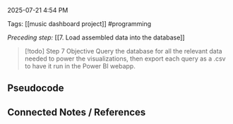 2025-07-21 4:54 PM

Tags: [[music dashboard project]] #programming

*Preceding step:* [[7. Load assembled data into the database]]


> [!todo] Step 7 Objective
> Query the database for all the relevant data needed to power the visualizations, then export each query as a .csv to have it run in the Power BI webapp.

## Pseudocode





## Connected Notes / References